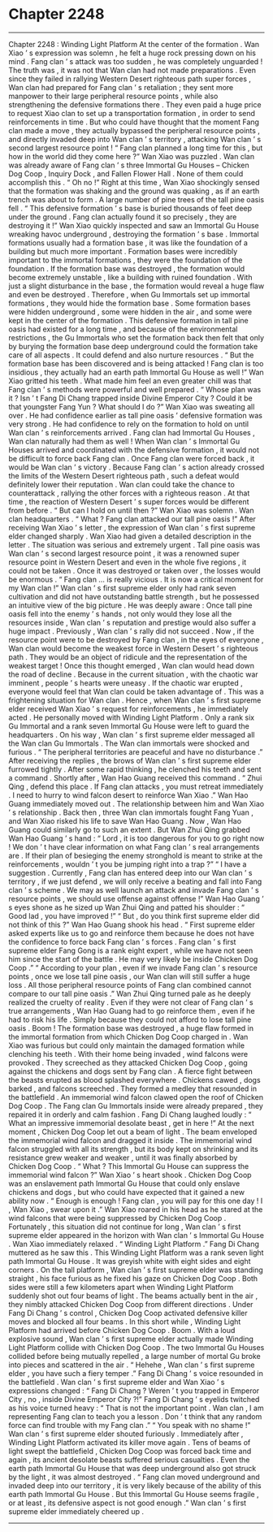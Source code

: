 
# Chapter 2248


---

Chapter 2248 : Winding Light Platform
At the center of the formation . Wan Xiao ’ s expression was solemn , he felt a huge rock pressing down on his mind .
Fang clan ’ s attack was too sudden , he was completely unguarded !
The truth was , it was not that Wan clan had not made preparations .
Even since they failed in rallying Western Desert righteous path super forces , Wan clan had prepared for Fang clan ’ s retaliation ; they sent more manpower to their large peripheral resource points , while also strengthening the defensive formations there .
They even paid a huge price to request Xiao clan to set up a transportation formation , in order to send reinforcements in time .
But who could have thought that the moment Fang clan made a move , they actually bypassed the peripheral resource points , and directly invaded deep into Wan clan ’ s territory , attacking Wan clan ’ s second largest resource point !
“ Fang clan planned a long time for this , but how in the world did they come here ?” Wan Xiao was puzzled .
Wan clan was already aware of Fang clan ’ s three Immortal Gu Houses – Chicken Dog Coop , Inquiry Dock , and Fallen Flower Hall . None of them could accomplish this .
“ Oh no !”
Right at this time , Wan Xiao shockingly sensed that the formation was shaking and the ground was quaking , as if an earth trench was about to form . A large number of pine trees of the tall pine oasis fell .
“ This defensive formation ’ s base is buried thousands of feet deep under the ground . Fang clan actually found it so precisely , they are destroying it !”
Wan Xiao quickly inspected and saw an Immortal Gu House wreaking havoc underground , destroying the formation ’ s base .
Immortal formations usually had a formation base , it was like the foundation of a building but much more important . Formation bases were incredibly important to the immortal formations , they were the foundation of the foundation .
If the formation base was destroyed , the formation would become extremely unstable , like a building with ruined foundation . With just a slight disturbance in the base , the formation would reveal a huge flaw and even be destroyed .
Therefore , when Gu Immortals set up immortal formations , they would hide the formation base . Some formation bases were hidden underground , some were hidden in the air , and some were kept in the center of the formation .
This defensive formation in tall pine oasis had existed for a long time , and because of the environmental restrictions , the Gu Immortals who set the formation back then felt that only by burying the formation base deep underground could the formation take care of all aspects . It could defend and also nurture resources .
“ But the formation base has been discovered and is being attacked ! Fang clan is too insidious , they actually had an earth path Immortal Gu House as well !” Wan Xiao gritted his teeth .
What made him feel an even greater chill was that Fang clan ’ s methods were powerful and well prepared .
“ Whose plan was it ? Isn ’ t Fang Di Chang trapped inside Divine Emperor City ? Could it be that youngster Fang Yun ? What should I do ?” Wan Xiao was sweating all over .
He had confidence earlier as tall pine oasis ’ defensive formation was very strong . He had confidence to rely on the formation to hold on until Wan clan ’ s reinforcements arrived .
Fang clan had Immortal Gu Houses , Wan clan naturally had them as well !
When Wan clan ’ s Immortal Gu Houses arrived and coordinated with the defensive formation , it would not be difficult to force back Fang clan .
Once Fang clan were forced back , it would be Wan clan ’ s victory .
Because Fang clan ’ s action already crossed the limits of the Western Desert righteous path , such a defeat would definitely lower their reputation .
Wan clan could take the chance to counterattack , rallying the other forces with a righteous reason . At that time , the reaction of Western Desert ’ s super forces would be different from before .
“ But can I hold on until then ?” Wan Xiao was solemn .
Wan clan headquarters .
“ What ? Fang clan attacked our tall pine oasis !” After receiving Wan Xiao ’ s letter , the expression of Wan clan ’ s first supreme elder changed sharply .
Wan Xiao had given a detailed description in the letter . The situation was serious and extremely urgent .
Tall pine oasis was Wan clan ’ s second largest resource point , it was a renowned super resource point in Western Desert and even in the whole five regions , it could not be taken . Once it was destroyed or taken over , the losses would be enormous .
“ Fang clan … is really vicious . It is now a critical moment for my Wan clan !”
Wan clan ’ s first supreme elder only had rank seven cultivation and did not have outstanding battle strength , but he possessed an intuitive view of the big picture .
He was deeply aware : Once tall pine oasis fell into the enemy ’ s hands , not only would they lose all the resources inside , Wan clan ’ s reputation and prestige would also suffer a huge impact .
Previously , Wan clan ’ s rally did not succeed . Now , if the resource point were to be destroyed by Fang clan , in the eyes of everyone , Wan clan would become the weakest force in Western Desert ’ s righteous path . They would be an object of ridicule and the representation of the weakest target !
Once this thought emerged , Wan clan would head down the road of decline . Because in the current situation , with the chaotic war imminent , people ’ s hearts were uneasy . If the chaotic war erupted , everyone would feel that Wan clan could be taken advantage of .
This was a frightening situation for Wan clan .
Hence , when Wan clan ’ s first supreme elder received Wan Xiao ’ s request for reinforcements , he immediately acted . He personally moved with Winding Light Platform .
Only a rank six Gu Immortal and a rank seven Immortal Gu House were left to guard the headquarters .
On his way , Wan clan ’ s first supreme elder messaged all the Wan clan Gu Immortals .
The Wan clan immortals were shocked and furious .
“ The peripheral territories are peaceful and have no disturbance .” After receiving the replies , the brows of Wan clan ’ s first supreme elder furrowed tightly .
After some rapid thinking , he clenched his teeth and sent a command .
Shortly after , Wan Hao Guang received this command .
“ Zhui Qing , defend this place . If Fang clan attacks , you must retreat immediately . I need to hurry to wind falcon desert to reinforce Wan Xiao .”
Wan Hao Guang immediately moved out .
The relationship between him and Wan Xiao ’ s relationship . Back then , three Wan clan immortals fought Fang Yuan , and Wan Xiao risked his life to save Wan Hao Guang . Now , Wan Hao Guang could similarly go to such an extent .
But Wan Zhui Qing grabbed Wan Hao Guang ’ s hand : “ Lord , it is too dangerous for you to go right now ! We don ’ t have clear information on what Fang clan ’ s real arrangements are . If their plan of besieging the enemy stronghold is meant to strike at the reinforcements , wouldn ’ t you be jumping right into a trap ?”
“ I have a suggestion . Currently , Fang clan has entered deep into our Wan clan ’ s territory , if we just defend , we will only receive a beating and fall into Fang clan ’ s scheme . We may as well launch an attack and invade Fang clan ’ s resource points , we should use offense against offense !”
Wan Hao Guang ’ s eyes shone as he sized up Wan Zhui Qing and patted his shoulder : “ Good lad , you have improved !”
“ But , do you think first supreme elder did not think of this ?” Wan Hao Guang shook his head .
“ First supreme elder asked experts like us to go and reinforce them because he does not have the confidence to force back Fang clan ’ s forces . Fang clan ’ s first supreme elder Fang Gong is a rank eight expert , while we have not seen him since the start of the battle . He may very likely be inside Chicken Dog Coop .”
“ According to your plan , even if we invade Fang clan ’ s resource points , once we lose tall pine oasis , our Wan clan will still suffer a huge loss . All those peripheral resource points of Fang clan combined cannot compare to our tall pine oasis .”
Wan Zhui Qing turned pale as he deeply realized the cruelty of reality .
Even if they were not clear of Fang clan ’ s true arrangements , Wan Hao Guang had to go reinforce them , even if he had to risk his life . Simply because they could not afford to lose tall pine oasis .
Boom !
The formation base was destroyed , a huge flaw formed in the immortal formation from which Chicken Dog Coop charged in .
Wan Xiao was furious but could only maintain the damaged formation while clenching his teeth .
With their home being invaded , wind falcons were provoked . They screeched as they attacked Chicken Dog Coop , going against the chickens and dogs sent by Fang clan .
A fierce fight between the beasts erupted as blood splashed everywhere .
Chickens cawed , dogs barked , and falcons screeched . They formed a medley that resounded in the battlefield .
An immemorial wind falcon clawed open the roof of Chicken Dog Coop .
The Fang clan Gu Immortals inside were already prepared , they repaired it in orderly and calm fashion .
Fang Di Chang laughed loudly : “ What an impressive immemorial desolate beast , get in here !”
At the next moment , Chicken Dog Coop let out a beam of light . The beam enveloped the immemorial wind falcon and dragged it inside .
The immemorial wind falcon struggled with all its strength , but its body kept on shrinking and its resistance grew weaker and weaker , until it was finally absorbed by Chicken Dog Coop .
“ What ? This Immortal Gu House can suppress the immemorial wind falcon ?” Wan Xiao ’ s heart shook .
Chicken Dog Coop was an enslavement path Immortal Gu House that could only enslave chickens and dogs , but who could have expected that it gained a new ability now .
“ Enough is enough ! Fang clan , you will pay for this one day ! I , Wan Xiao , swear upon it .” Wan Xiao roared in his head as he stared at the wind falcons that were being suppressed by Chicken Dog Coop .
Fortunately , this situation did not continue for long , Wan clan ’ s first supreme elder appeared in the horizon with Wan clan ’ s Immortal Gu House .
Wan Xiao immediately relaxed .
“ Winding Light Platform .” Fang Di Chang muttered as he saw this .
This Winding Light Platform was a rank seven light path Immortal Gu House . It was greyish white with eight sides and eight corners . On the tall platform , Wan clan ’ s first supreme elder was standing straight , his face furious as he fixed his gaze on Chicken Dog Coop .
Both sides were still a few kilometers apart when Winding Light Platform suddenly shot out four beams of light .
The beams actually bent in the air , they nimbly attacked Chicken Dog Coop from different directions .
Under Fang Di Chang ’ s control , Chicken Dog Coop activated defensive killer moves and blocked all four beams .
In this short while , Winding Light Platform had arrived before Chicken Dog Coop .
Boom .
With a loud explosive sound , Wan clan ’ s first supreme elder actually made Winding Light Platform collide with Chicken Dog Coop .
The two Immortal Gu Houses collided before being mutually repelled , a large number of mortal Gu broke into pieces and scattered in the air .
“ Hehehe , Wan clan ’ s first supreme elder , you have such a fiery temper .” Fang Di Chang ’ s voice resounded in the battlefield .
Wan clan ’ s first supreme elder and Wan Xiao ’ s expressions changed : “ Fang Di Chang ? Weren ’ t you trapped in Emperor City , no , inside Divine Emperor City ?!”
Fang Di Chang ’ s eyelids twitched as his voice turned heavy : “ That is not the important point . Wan clan , I am representing Fang clan to teach you a lesson . Don ’ t think that any random force can find trouble with my Fang clan .”
“ You speak with no shame !” Wan clan ’ s first supreme elder shouted furiously . Immediately after , Winding Light Platform activated its killer move again .
Tens of beams of light swept the battlefield , Chicken Dog Coop was forced back time and again , its ancient desolate beasts suffered serious casualties . Even the earth path Immortal Gu House that was deep underground also got struck by the light , it was almost destroyed .
“ Fang clan moved underground and invaded deep into our territory , it is very likely because of the ability of this earth path Immortal Gu House . But this Immortal Gu House seems fragile , or at least , its defensive aspect is not good enough .” Wan clan ’ s first supreme elder immediately cheered up .

---

